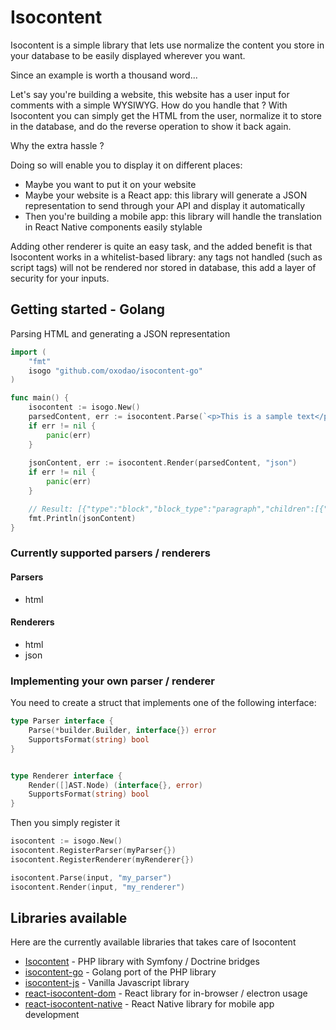 # Isocontent

Isocontent is a simple library that lets use normalize the content you store in your database to be easily displayed wherever you want.

Since an example is worth a thousand word...

Let's say you're building a website, this website has a user input for comments with a simple WYSIWYG. How do you handle that ? With Isocontent you can simply get the HTML from the user, normalize it to store in the database, and do the reverse operation to show it back again.

Why the extra hassle ? 

Doing so will enable you to display it on different places: 
- Maybe you want to put it on your website
- Maybe your website is a React app: this library will generate a JSON representation to send through your API and display it automatically
- Then you're building a mobile app: this library will handle the translation in React Native components easily stylable

Adding other renderer is quite an easy task, and the added benefit is that Isocontent works in a whitelist-based library: any tags not handled (such as script tags) will not be rendered nor stored in database, this add a layer of security for your inputs.

## Getting started - Golang

Parsing HTML and generating a JSON representation
```go
import (
    "fmt"
    isogo "github.com/oxodao/isocontent-go"
)

func main() {
    isocontent := isogo.New()
    parsedContent, err := isocontent.Parse(`<p>This is a sample text</p>`, "html")
    if err != nil {
        panic(err)
    }
    
    jsonContent, err := isocontent.Render(parsedContent, "json")
    if err != nil {
        panic(err)
    }

    // Result: [{"type":"block","block_type":"paragraph","children":[{"type":"text","value":"This is a sample text"}]}]
    fmt.Println(jsonContent)
}
```

### Currently supported parsers / renderers

#### Parsers
- html

#### Renderers
- html
- json

### Implementing your own parser / renderer

You need to create a struct that implements one of the following interface:
```go
type Parser interface {
	Parse(*builder.Builder, interface{}) error
	SupportsFormat(string) bool
}


type Renderer interface {
	Render([]AST.Node) (interface{}, error)
	SupportsFormat(string) bool
}
```
Then you simply register it 
```go
isocontent := isogo.New()
isocontent.RegisterParser(myParser{})
isocontent.RegisterRenderer(myRenderer{})

isocontent.Parse(input, "my_parser")
isocontent.Render(input, "my_renderer")
```

## Libraries available

Here are the currently available libraries that takes care of Isocontent

- [Isocontent](https://github.com/un-zero-un/Isocontent) - PHP library with Symfony / Doctrine bridges
- [isocontent-go](https://github.com/oxodao/isocontent-go) - Golang port of the PHP library
- [isocontent-js](https://github.com/un-zero-un/isocontent-js/tree/master/packages/isocontent) - Vanilla Javascript library
- [react-isocontent-dom](https://github.com/un-zero-un/isocontent-js/tree/master/packages/react-isocontent-dom) - React library for in-browser / electron usage
- [react-isocontent-native](https://github.com/un-zero-un/isocontent-js/tree/master/packages/react-isocontent-native) - React Native library for mobile app development
